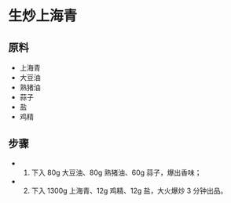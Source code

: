 # 生炒上海青

## 原料
- 上海青
- 大豆油
- 熟猪油
- 蒜子
- 盐
- 鸡精

## 步骤
- 1. 下入 80g 大豆油、80g 熟猪油、60g 蒜子，爆出香味；
- 2. 下入 1300g 上海青、12g 鸡精、12g 盐，大火爆炒 3 分钟出品。
